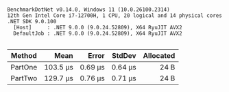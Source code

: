 ```

BenchmarkDotNet v0.14.0, Windows 11 (10.0.26100.2314)
12th Gen Intel Core i7-12700H, 1 CPU, 20 logical and 14 physical cores
.NET SDK 9.0.100
  [Host]     : .NET 9.0.0 (9.0.24.52809), X64 RyuJIT AVX2
  DefaultJob : .NET 9.0.0 (9.0.24.52809), X64 RyuJIT AVX2


```
| Method  | Mean     | Error   | StdDev  | Allocated |
|-------- |---------:|--------:|--------:|----------:|
| PartOne | 103.5 μs | 0.69 μs | 0.64 μs |      24 B |
| PartTwo | 129.7 μs | 0.76 μs | 0.71 μs |      24 B |
